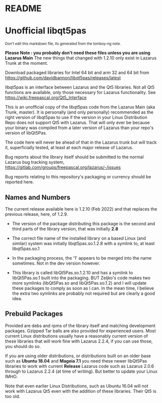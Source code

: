 README
===========



**Unofficial libqt5pas**
========


<sub>Don't edit this markdown file, its generated from the tomboy-ng note.</sub>



**Please Note : you probably don't need these files unless you are using Lazarus Main** The new things that changed with 1.2.10 only exist in Lazarus Trunk at the moment.



Download packaged libraries for Intel 64 bit and arm 32 and 64 bit  from https://github.com/davidbannon/libqt5pas/releases/latest



libqt5pas is an interface between Lazarus and the Qt5 libraries.  Not all Qt5 functions are available, only those necessary for Lazarus functionality. See https://wiki.freepascal.org/Qt5_Interface

This is an unofficial copy of the libqt5pas code from the Lazarus Main (aka Trunk, master). It is personally (and only personally) recommended as the right version of libqt5pas to use if the version in your Linux Distribution Repo does not support Qt5 with Lazarus. That will only ever be because your binary was compiled from a later version of Lazarus than your repo's version of libQt5Pas.



The code here will never be ahead of that in the Lazarus trunk but will track it, superficially tested, at least at each major release of Lazarus.



Bug reports about the library itself should be submitted to the normal Lazarus bug tracking system, https://gitlab.com/groups/freepascal.org/lazarus/-/issues

Bug reports relating to this repository's packaging or currency should be reported here.



**Names and Numbers**
--------


The current release available here is 1.2.10 (Feb 2022) and that replaces the previous release, here, of 1.2.9.





* The version of the package distributing this package is the second and third parts of the library version, that was initially **2.8**

* The correct file name of the installed library on a based Linux (and similar) system was initially  libqt5pas.so.1.2.8 with a symlink to, at least libqt5pas.so.1

* In the packaging process, the '1' appears to be merged into the name sometimes. Not in the dev version however.

* This library is called libQt5Pas.so.1.2.10 and has a symlink to libQt5Pas.so.1 built into the packaging. BUT Zeljko's code makes two more symlinks (libQt5Pas.so and libQt5Pas.so.1.2) and I will update these packages to comply as soon as I can. In the mean time, I believe the extra two symlinks are probably not required but are clearly a good idea.



**Prebuild Packages**
--------


Provided are debs and rpms of the library itself and matching development packages.  Gzipped Tar balls are also provided for experienced users. Most current Linux distributions usually have a reasonably current version of these libraries that will work fine with Lazarus 2.2.4, if you can use those, you should do so.

If you are using older distributions, or distributions built on an older base such as **Ubuntu 18.04** and **Mageia 7.1** you need these newer libQt5Pas libraries to work with current **Release** Lazarus code such as Lazarus 2.0.6 through to Lazarus 2.2.4 (at time of writing). But better to update your Linux IMHO.



Note that even earlier Linux Distributions, such as Ubuntu 16.04 will not work with Lazarus Qt5 even with the addition of these libraries. Their Qt5 is too old.




